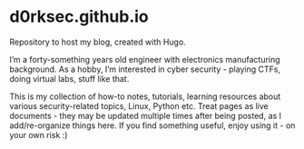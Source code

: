 # d0rksec.github.io
Repository to host my blog, created with Hugo.

I’m a forty-something years old engineer with electronics manufacturing background. As a hobby, I’m interested in cyber security - playing CTFs, doing virtual labs, stuff like that.

This is my collection of how-to notes, tutorials, learning resources about various security-related topics, Linux, Python etc. Treat pages as live documents - they may be updated multiple times after being posted, as I add/re-organize things here. If you find something useful, enjoy using it - on your own risk :)
